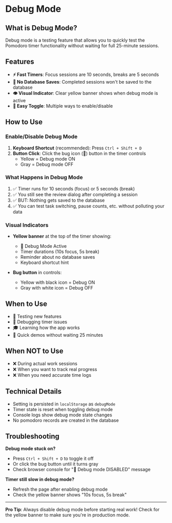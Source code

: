 # Debug Mode

## What is Debug Mode?

Debug mode is a testing feature that allows you to quickly test the Pomodoro timer functionality without waiting for full 25-minute sessions.

## Features

- **⚡ Fast Timers**: Focus sessions are 10 seconds, breaks are 5 seconds
- **🚫 No Database Saves**: Completed sessions won't be saved to the database
- **👁️ Visual Indicator**: Clear yellow banner shows when debug mode is active
- **🔄 Easy Toggle**: Multiple ways to enable/disable

## How to Use

### Enable/Disable Debug Mode

1. **Keyboard Shortcut** (recommended): Press `Ctrl + Shift + D`
2. **Button Click**: Click the bug icon (🐛) button in the timer controls
   - Yellow = Debug mode ON
   - Gray = Debug mode OFF

### What Happens in Debug Mode

1. ✅ Timer runs for 10 seconds (focus) or 5 seconds (break)
2. ✅ You still see the review dialog after completing a session
3. ✅ BUT: Nothing gets saved to the database
4. ✅ You can test task switching, pause counts, etc. without polluting your data

### Visual Indicators

- **Yellow banner** at the top of the timer showing:
  - 🐛 Debug Mode Active
  - Timer durations (10s focus, 5s break)
  - Reminder about no database saves
  - Keyboard shortcut hint

- **Bug button** in controls:
  - Yellow with black icon = Debug ON
  - Gray with white icon = Debug OFF

## When to Use

- 🧪 Testing new features
- 🐛 Debugging timer issues
- 🎓 Learning how the app works
- 🚀 Quick demos without waiting 25 minutes

## When NOT to Use

- ❌ During actual work sessions
- ❌ When you want to track real progress
- ❌ When you need accurate time logs

## Technical Details

- Setting is persisted in `localStorage` as `debugMode`
- Timer state is reset when toggling debug mode
- Console logs show debug mode state changes
- No pomodoro records are created in the database

## Troubleshooting

**Debug mode stuck on?**
- Press `Ctrl + Shift + D` to toggle it off
- Or click the bug button until it turns gray
- Check browser console for "🐛 Debug mode DISABLED" message

**Timer still slow in debug mode?**
- Refresh the page after enabling debug mode
- Check the yellow banner shows "10s focus, 5s break"

---

**Pro Tip**: Always disable debug mode before starting real work! Check for the yellow banner to make sure you're in production mode.
